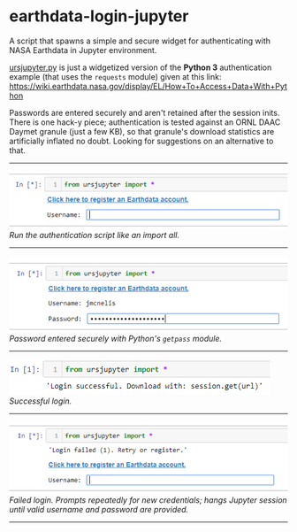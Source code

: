# earthdata-login-jupyter
A script that spawns a simple and secure widget for authenticating with NASA Earthdata in Jupyter environment.

[ursjupyter.py](ursjupyter.py) is just a widgetized version of the **Python 3** authentication example (that uses the `requests` module) given at this link:
https://wiki.earthdata.nasa.gov/display/EL/How+To+Access+Data+With+Python

Passwords are entered securely and aren't retained after the session inits. There is one hack-y piece; authentication is tested against an ORNL DAAC Daymet granule (just a few KB), so that granule's download statistics are artificially inflated no doubt. Looking for suggestions on an alternative to that.

------------------------------------------------------------------------------

![prompt](docs/prompt.PNG)               
*Run the authentication script like an import all.*

------------------------------------------------------------------------------

![password](docs/prompt2.PNG)                   
*Password entered securely with Python's `getpass` module.*

------------------------------------------------------------------------------

![prompt](docs/success.png)                     
*Successful login.*

------------------------------------------------------------------------------

![prompt](docs/fail.PNG)                         
*Failed login. Prompts repeatedly for new credentials; hangs Jupyter session until valid username and password are provided.*

------------------------------------------------------------------------------


